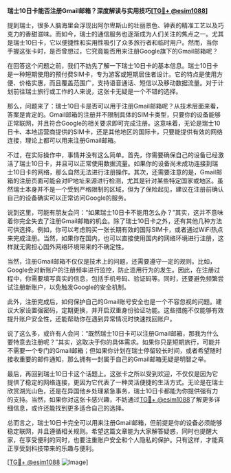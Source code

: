 **瑞士10日卡能否注册Gmail邮箱？深度解读与实用技巧[[TG💪+ @esim1088](https://t.me/s/esim1088)]**

提到瑞士，很多人脑海里会浮现出阿尔卑斯山的壮丽景色、钟表的精准工艺以及巧克力的香甜滋味。而如今，瑞士的通信服务也逐渐成为人们关注的焦点之一。尤其是瑞士10日卡，它以便捷性和实用性吸引了众多旅行者和临时用户。然而，当你手握这张卡时，是否曾想过，它究竟能否用来注册Google旗下的Gmail邮箱呢？

在回答这个问题之前，我们不妨先了解一下瑞士10日卡的基本信息。瑞士10日卡是一种短期使用的预付费SIM卡，专为游客或短期居住者设计。它的特点是使用方便、价格实惠，而且覆盖范围广，支持语音通话、短信以及移动数据流量。对于计划前往瑞士旅行或工作的人来说，这张卡无疑是一个不错的选择。

那么，问题来了：瑞士10日卡是否可以用于注册Gmail邮箱呢？从技术层面来看，答案是肯定的。Gmail邮箱的注册并不限制具体的SIM卡类型，只要你的设备能够正常联网，并且符合Google的相关要求即可完成注册。这意味着，无论是瑞士10日卡、本地运营商提供的SIM卡，还是其他地区的国际卡，只要能提供有效的网络连接，理论上都可以用来注册Gmail邮箱。

不过，在实际操作中，事情并没有这么简单。首先，你需要确保自己的设备已经激活了瑞士10日卡，并且可以正常使用数据流量。如果你的设备尚未成功连接到瑞士10日卡的网络，那么自然无法进行注册操作。其次，还需要注意的是，Gmail邮箱的注册页面可能会对IP地址来源进行检测，尤其是针对某些特定国家或地区。虽然瑞士本身并不是一个受到严格限制的区域，但为了保险起见，建议在注册前确认自己的设备确实可以正常访问Google的服务。

说到这里，可能有朋友会问：“如果瑞士10日卡不能用怎么办？”其实，这并不意味着你完全失去了注册Gmail邮箱的机会。除了瑞士10日卡之外，还有其他几种方法可供选择。例如，你可以考虑购买一张长期有效的国际SIM卡，或者通过WiFi热点来完成注册。当然，如果你在国内，也可以直接使用国内的网络环境进行注册，这样就无需担心国外网络环境带来的不确定性。

当然，注册Gmail邮箱不仅仅是技术上的问题，还需要遵守一定的规则。比如，Google会对新账户的注册频率进行监控，防止滥用行为的发生。因此，在注册过程中，你需要填写真实的信息，包括手机号码、验证码等。同时，还要避免频繁尝试注册新账户，以免触发Google的安全机制。

此外，注册完成后，如何保护自己的Gmail账号安全也是一个不容忽视的问题。建议大家设置强密码，定期更换，并开启双重身份验证功能。这些措施不仅能够有效提升账户安全性，还能帮助你在遇到异常情况时快速找回账户。

说了这么多，或许有人会问：“既然瑞士10日卡可以注册Gmail邮箱，那我为什么要特意去注册呢？”其实，这取决于你的具体需求。如果你只是短期旅行，可能并不需要一个专门的Gmail邮箱；但如果你计划在瑞士停留较长时间，或者希望随时接收重要的邮件通知，那么拥有一封属于自己的Gmail邮箱无疑是明智之举。

最后，再回到瑞士10日卡这个话题上。这张卡之所以受到欢迎，不仅仅是因为它提供了稳定的网络连接，更因为它代表了一种灵活便捷的生活方式。无论是在瑞士欣赏湖光山色，还是在异国他乡处理紧急事务，瑞士10日卡都能为你提供强有力的支持。当然，如果你对这张卡感兴趣，不妨通过[TG💪+ @esim1088](https://t.me/s/esim1088)了解更多详细信息，或许还能找到更多适合自己的选择。

总而言之，瑞士10日卡完全可以用来注册Gmail邮箱，但前提是你的设备必须能够稳定联网，并且遵循相关规则。希望这篇文章能为大家解答疑惑，同时也提醒大家，在享受便利的同时，也要注重账户安全和个人隐私的保护。只有这样，才能真正享受到科技带来的乐趣与便利。

[[TG💪+ @esim1088](https://t.me/s/esim1088) ![Image](https://i.postimg.cc/4NQfJmqS/Snipaste-2025-05-13-00-14-12.png)]